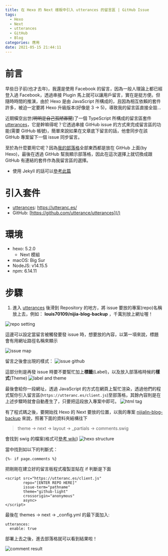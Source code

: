 ```yaml
---
title: 在 Hexo 的 Next 樣板中引入 utterances 的留言區 | GitHub Issue
tags:
  - Hexo
  - Next
  - utterances
  - GitHub
  - Blog
categories: 應用
date: 2021-05-15 21:44:11
---
```



<style>
  section.compact {
    font-size: 150%  
  }
  img[alt~="center"] {
    display: block;
    margin: 0 auto;
  }
</style>

# 前言

早些日子前(也才去年)，我還是使用 Facebook 的留言，因為一般人理論上都已經登入過 Facebook，透過串接 Plugin 馬上就可以讓用戶留言，實在是挺方便。但隨時時間的推演，由於 Hexo 是由 JavaScript 所構成的，且因為相互依賴的套件許多，被迫一定要將 Hexo 升級版本(好像是 3 -> 5)，導致我的留言區直接全毀...

近期橫空出世(~~明明是自己孤陋寡聞~~)了一個 TypeScript 所構成的留言區套件 [utterances](https://utteranc.es/)，它是幹嘛得呢？它透過串接 GitHub issue 的方式來完成留言區的功能(需要 GitHub 帳號)，簡單來說如果在文章底下留言的話，他會同步在該 GitHub 專案留下一個 issue 同步留言。

<!-- more -->

至於為什麼要用它呢？因為[我的部落格](https://nijialin.com/)全部東西都是放在 GitHub 上面(by Hexo)，最後在透過 GitHub 幫我顯示部落格，因此在這次選擇上就切換成跟 GitHub 有連結的套件作為我留言區的選擇。

- 使用 Jekyll 的話可以[參考此篇](https://www.evanlin.com/jekyll-remove-disqus/)

# 引入套件

- [utterances](https://utteranc.es/): https://utteranc.es/
- GitHub: [https://github.com/utterance/utterances](/)

# 環境

- hexo: 5.2.0
  - Next 模組
- macOS: Big Sur
- NodeJS: v14.15.5
- npm: 6.14.11

# 步驟

1. 進入 [utterances](https://utteranc.es/) 後滑到 Repository 的地方，將 issue 要放的專案(repo)名稱放上去，例如： **louis70109/nijia-blog-backup** ，千萬別放上網址喔！

![repo setting](https://nijialin.com/images/2021/hexo-utt/s1.png)

這邊可以設定當留言被觸發要發 issue 時，想要放的內容，以第一項來說，標題會有用網址路徑名稱來顯示

![issue map](https://nijialin.com/images/2021/hexo-utt/s2.png)

留言之後會出現的樣式：
![issue github](https://nijialin.com/images/2021/hexo-utt/s2-2.png)

這部分則是再發 issue 時要不要幫忙加上**標籤**(Label)，以及放入部落格時候的**樣式**(Theme)
![label and theme](https://nijialin.com/images/2021/hexo-utt/s3.png)

最後會給你一段網址，透過 JavaScript 的方式在網頁上幫忙渲染，透過他們的程式幫你引入留言區(`https://utteranc.es/client.js`)至部落格，其餘內容則是在上述步驟時就會自動產生了，只要把這段放入專案中即可。
![html tag](https://nijialin.com/images/2021/hexo-utt/s4.png)


有了程式碼之後，要開始找 Hexo 的 Next 要放的位置，以我的專案 [nijialin-blog-backup](https://github.com/louis70109/nijia-blog-backup) 來說，照著下面的資料夾結構往下

> theme -> next -> layout -> _partials -> comments.swig

會找到 swig 的檔案(格式可[參考 wiki](https://zh.wikipedia.org/wiki/SWIG))
![hexo structure](https://nijialin.com/images/2021/hexo-utt/5.png)

當中找到如以下的判斷式：

```
{%- if page.comments %}
```

把剛剛在建立好的留言板程式複製並貼在 if 判斷是下面
```
<script src="https://utteranc.es/client.js"
        repo="[ENTER REPO HERE]"
        issue-term="pathname"
        theme="github-light"
        crossorigin="anonymous"
        async>
</script>
```

最後在 themes -> next -> _config.yml 的最下面加入:

```
utterances:
  enable: true
```

部署上去之後，進去部落格就可以看到結果啦！

![comment result](https://nijialin.com/images/2021/hexo-utt/result.png)
